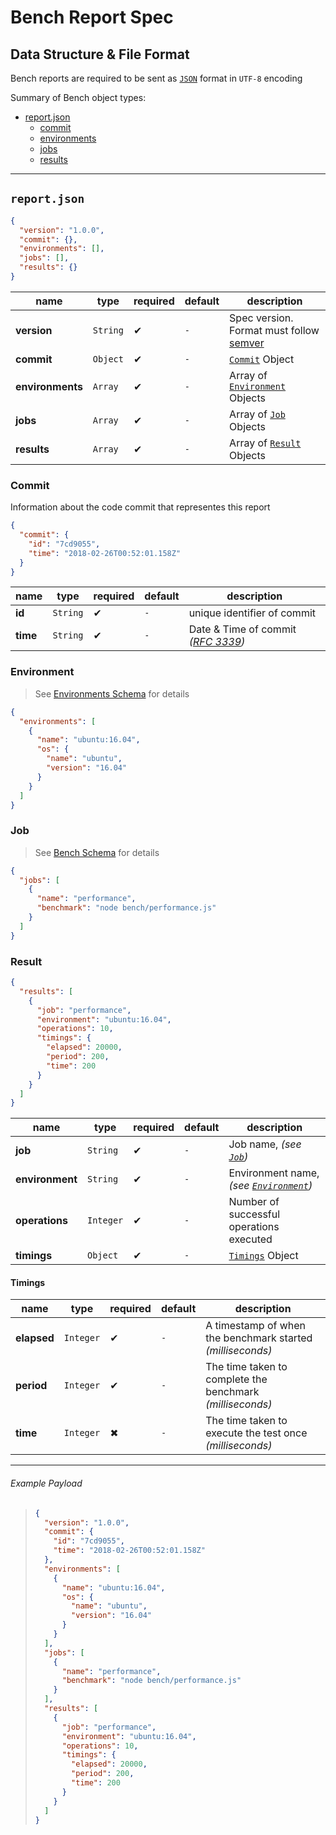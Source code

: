 # Bench Report Spec

## Data Structure & File Format

Bench reports are required to be sent as [`JSON`][json] format in `UTF-8` encoding

Summary of Bench object types:

- [report.json](#reportjson)
  - [commit](#commit)
  - [environments](#environments)
  - [jobs](#jobs)
  - [results](#result)

---

## `report.json`

```json
{
  "version": "1.0.0",
  "commit": {},
  "environments": [],
  "jobs": [],
  "results": {}
}
```

name             | type     | required | default | description                                
---------------- | -------- | -------- | ------- | -------------------------------------------
**version**      | `String` | ✔        | `-`     | Spec version. Format must follow [semver][]
**commit**       | `Object` | ✔        | `-`     | [`Commit`](#commit) Object                 
**environments** | `Array`  | ✔        | `-`     | Array of [`Environment`](#Environment) Objects       
**jobs**         | `Array`  | ✔        | `-`     | Array of [`Job`](#job) Objects                      
**results**      | `Array`  | ✔        | `-`     | Array of [`Result`](#result) Objects                 

### Commit

Information about the code commit that representes this report

```json
{
  "commit": {
    "id": "7cd9055",
    "time": "2018-02-26T00:52:01.158Z"
  }
}
```

name     | type     | required | default | description                           
-------- | -------- | -------- | ------- | --------------------------------------
**id**   | `String` | ✔        | `-`     | unique identifier of commit           
**time** | `String` | ✔        | `-`     | Date & Time of commit _([RFC 3339][])_

### Environment

> See [Environments Schema][schema-environments] for details

```json
{
  "environments": [
    {
      "name": "ubuntu:16.04",
      "os": {
        "name": "ubuntu",
        "version": "16.04"
      }
    }
  ]
}
```

### Job

> See [Bench Schema][schema-bench] for details

```json
{
  "jobs": [
    {
      "name": "performance",
      "benchmark": "node bench/performance.js"
    }
  ]
}
```

### Result

```json
{
  "results": [
    {
      "job": "performance",
      "environment": "ubuntu:16.04",
      "operations": 10,
      "timings": {
        "elapsed": 20000,
        "period": 200,
        "time": 200
      }
    }
  ]
}
```

name            | type      | required | default | description                                            
--------------- | --------- | -------- | ------- | -------------------------------------------------------
**job**         | `String`  | ✔        | `-`     | Job name, _(see [`Job`](#job))_                        
**environment** | `String`  | ✔        | `-`     | Environment name, _(see [`Environment`](#environment))_
**operations**  | `Integer` | ✔        | `-`     | Number of successful operations executed               
**timings**     | `Object`  | ✔        | `-`     | [`Timings`](#timings) Object                           

#### Timings

name        | type      | required | default | description                                               
----------- | --------- | -------- | ------- | ----------------------------------------------------------
**elapsed** | `Integer` | ✔        | `-`     | A timestamp of when the benchmark started _(milliseconds)_
**period**  | `Integer` | ✔        | `-`     | The time taken to complete the benchmark _(milliseconds)_ 
**time**    | `Integer` | ✖        | `-`     | The time taken to execute the test once _(milliseconds)_  

---

###### Example Payload

> ```json
> {
>   "version": "1.0.0",
>   "commit": {
>     "id": "7cd9055",
>     "time": "2018-02-26T00:52:01.158Z"
>   },
>   "environments": [
>     {
>       "name": "ubuntu:16.04",
>       "os": {
>         "name": "ubuntu",
>         "version": "16.04"
>       }
>     }
>   ],
>   "jobs": [
>     {
>       "name": "performance",
>       "benchmark": "node bench/performance.js"
>     }
>   ],
>   "results": [
>     {
>       "job": "performance",
>       "environment": "ubuntu:16.04",
>       "operations": 10,
>       "timings": {
>         "elapsed": 20000,
>         "period": 200,
>         "time": 200
>       }
>     }
>   ]
> }
> ```

[json]: https://www.json.org/
[semver]: https://semver.org
[rfc 3339]: https://tools.ietf.org/html/rfc3339
[schema-bench]: https://github.com/benchci/schema-bench
[schema-environments]: https://github.com/benchci/schema-environments
